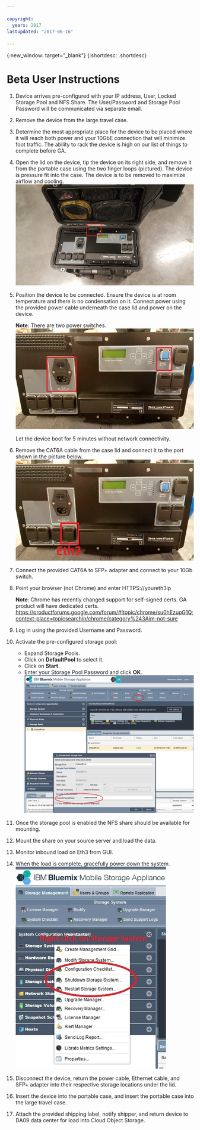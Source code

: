 ```yaml
---

copyright:
  years: 2017
lastupdated: "2017-06-16"

---
```

{:new_window: target="_blank"}
{:shortdesc: .shortdesc}

# Beta User Instructions


1.	Device arrives pre-configured with your IP address, User, Locked Storage Pool and NFS Share.  The User/Password and Storage Pool Password will be communicated via separate email.

2.	Remove the device from the large travel case.

3.	Determine the most appropriate place for the device to be placed where it will reach both power and your 10GbE connection that will minimize foot traffic.  The ability to rack the device is high on our list of things to complete before GA.

4.	Open the lid on the device, tip the device on its right side, and remove it from the portable case using the two finger loops (pictured).  The device is pressure fit into the case.  The device is to be removed to maximize airflow and cooling.
    ![Top of Device](/images/UserGuide1.png)

5.	Position the device to be connected.  Ensure the device is at room temperature and there is no condensation on it. Connect power using the provided power cable underneath the case lid and power on the device. 

    **Note**: There are two power switches. 
    ![Power switches](/images/UserGuide2.jpg) 
  
    Let the device boot for 5 minutes without network connectivity.
 
6.	Remove the CAT6A cable from the case lid and connect it to the port shown in the picture below.
    ![](/images/UserGuide3.jpg)
    

7.	Connect the provided CAT6A to SFP+ adapter and connect to your 10Gb switch.

8.	Point your browser (not Chrome) and enter HTTPS://youreth3ip  

    **Note**: Chrome has recently changed support for self-signed certs. GA product will have dedicated certs.
    https://productforums.google.com/forum/#!topic/chrome/su0hEzupG1Q;context-place=topicsearchin/chrome/category%243Aim-not-sure

9.	Log in using the provided Username and Password.

10.	Activate the pre-configured storage pool:
    - Expand Storage Pools.
    - Click on **DefaultPool** to select it. 
    - Click on **Start**. 
    - Enter your Storage Pool Password and click **OK**. 
    ![Activate Storage Pool](/images/UserGuide4.png)
    

11.	Once the storage pool is enabled the NFS share should be available for mounting.

12.	Mount the share on your source server and load the data.

13.	Monitor inbound load on Eth3 from GUI.

14.	When the load is complete, gracefully power down the system.  
    ![Right Click on Storage Systems and select Shutdown Storage System...](/images/UserGuide5.jpg)
 
15.	Disconnect the device, return the power cable, Ethernet cable, and SFP+ adapter into their respective storage locations under the lid.  

16.	Insert the device into the portable case, and insert the portable case into the large travel case.

17.	Attach the provided shipping label, notify shipper, and return device to DA09 data center for load into Cloud Object Storage.
